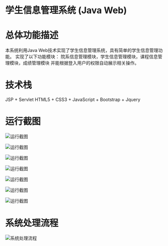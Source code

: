 # 学生信息管理系统 (Java Web)


# 总体功能描述
本系统利用Java Web技术实现了学生信息管理系统，具有简单的学生信息管理功能。
实现了以下功能模块：
院系信息管理模块，学生信息管理模块，课程信息管理模块，成绩管理模块
并能根据登入用户的权限自动展示相关操作。


# 技术栈
JSP + Servlet
HTML5 + CSS3 + JavaScript + Bootstrap + Jquery


# 运行截图

![运行截图](https://github.com/Soarkey/StudentManagement/blob/master/images/1.jpg)

![运行截图](https://github.com/Soarkey/StudentManagement/blob/master/images/2.jpg)

![运行截图](https://github.com/Soarkey/StudentManagement/blob/master/images/3.jpg)

![运行截图](https://github.com/Soarkey/StudentManagement/blob/master/images/4.jpg)

![运行截图](https://github.com/Soarkey/StudentManagement/blob/master/images/5.jpg)

![运行截图](https://github.com/Soarkey/StudentManagement/blob/master/images/6.jpg)

![运行截图](https://github.com/Soarkey/StudentManagement/blob/master/images/7.jpg)

# 系统处理流程

![系统处理流程](https://github.com/Soarkey/StudentManagement/blob/master/系统处理流程.jpg)
